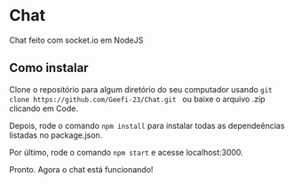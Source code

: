 # Chat
Chat feito com socket.io em NodeJS

## Como instalar
Clone o repositório para algum diretório do seu computador usando `git clone https://github.com/Geefi-23/Chat.git
` ou baixe o arquivo .zip clicando em Code.

Depois, rode o comando `npm install` para instalar todas as dependeências listadas no package.json.

Por último, rode o comando `npm start` e acesse localhost:3000.

Pronto. Agora o chat está funcionando!
